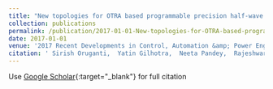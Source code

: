 ```yaml
---
title: "New topologies for OTRA based programmable precision half-wave and full-wave rectifiers"
collection: publications
permalink: /publication/2017-01-01-New-topologies-for-OTRA-based-programmable-precision-half-wave-and-full-wave-rectifiers
date: 2017-01-01
venue: '2017 Recent Developments in Control, Automation &amp; Power Engineering (RDCAPE)'
citation: ' Sirish Oruganti,  Yatin Gilhotra,  Neeta Pandey,  Rajeshwari Pandey, &quot;New topologies for OTRA based programmable precision half-wave and full-wave rectifiers.&quot; 2017 Recent Developments in Control, Automation &amp;amp; Power Engineering (RDCAPE), 2017.'
---
```

Use [Google Scholar](https://scholar.google.com/scholar?q=New+topologies+for+OTRA+based+programmable+precision+half+wave+and+full+wave+rectifiers){:target="_blank"} for full citation
